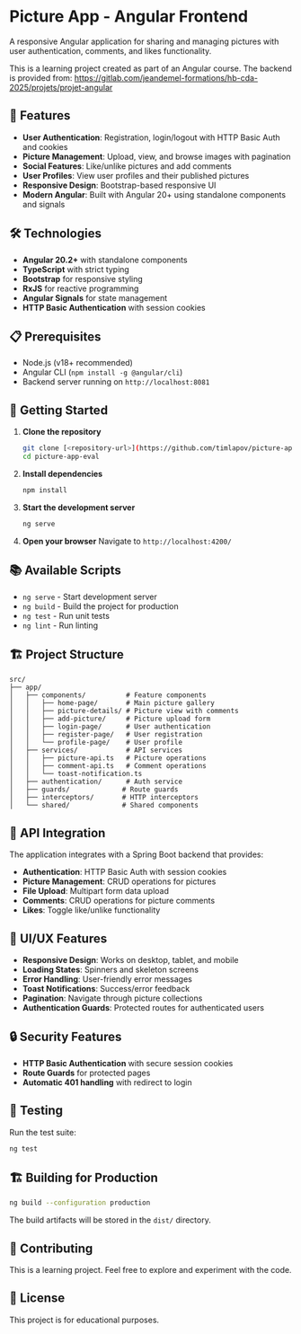 # Picture App - Angular Frontend

A responsive Angular application for sharing and managing pictures with user authentication, comments, and likes functionality.

This is a learning project created as part of an Angular course. The backend is provided from: https://gitlab.com/jeandemel-formations/hb-cda-2025/projets/projet-angular

## 🚀 Features

- **User Authentication**: Registration, login/logout with HTTP Basic Auth and cookies
- **Picture Management**: Upload, view, and browse images with pagination
- **Social Features**: Like/unlike pictures and add comments
- **User Profiles**: View user profiles and their published pictures
- **Responsive Design**: Bootstrap-based responsive UI
- **Modern Angular**: Built with Angular 20+ using standalone components and signals

## 🛠️ Technologies

- **Angular 20.2+** with standalone components
- **TypeScript** with strict typing
- **Bootstrap** for responsive styling
- **RxJS** for reactive programming
- **Angular Signals** for state management
- **HTTP Basic Authentication** with session cookies

## 📋 Prerequisites

- Node.js (v18+ recommended)
- Angular CLI (`npm install -g @angular/cli`)
- Backend server running on `http://localhost:8081`

## 🚀 Getting Started

1. **Clone the repository**
   ```bash
   git clone [<repository-url>](https://github.com/timlapov/picture-app-eval.git)
   cd picture-app-eval
   ```

2. **Install dependencies**
   ```bash
   npm install
   ```

3. **Start the development server**
   ```bash
   ng serve
   ```

4. **Open your browser**
   Navigate to `http://localhost:4200/`

## 📚 Available Scripts

- `ng serve` - Start development server
- `ng build` - Build the project for production
- `ng test` - Run unit tests
- `ng lint` - Run linting

## 🏗️ Project Structure

```
src/
├── app/
│   ├── components/          # Feature components
│   │   ├── home-page/       # Main picture gallery
│   │   ├── picture-details/ # Picture view with comments
│   │   ├── add-picture/     # Picture upload form
│   │   ├── login-page/      # User authentication
│   │   ├── register-page/   # User registration
│   │   └── profile-page/    # User profile
│   ├── services/            # API services
│   │   ├── picture-api.ts   # Picture operations
│   │   ├── comment-api.ts   # Comment operations
│   │   └── toast-notification.ts
│   ├── authentication/      # Auth service
│   ├── guards/             # Route guards
│   ├── interceptors/       # HTTP interceptors
│   └── shared/             # Shared components
```

## 🔧 API Integration

The application integrates with a Spring Boot backend that provides:

- **Authentication**: HTTP Basic Auth with session cookies
- **Picture Management**: CRUD operations for pictures
- **File Upload**: Multipart form data upload
- **Comments**: CRUD operations for picture comments
- **Likes**: Toggle like/unlike functionality

## 🎨 UI/UX Features

- **Responsive Design**: Works on desktop, tablet, and mobile
- **Loading States**: Spinners and skeleton screens
- **Error Handling**: User-friendly error messages
- **Toast Notifications**: Success/error feedback
- **Pagination**: Navigate through picture collections
- **Authentication Guards**: Protected routes for authenticated users

## 🔒 Security Features

- **HTTP Basic Authentication** with secure session cookies
- **Route Guards** for protected pages
- **Automatic 401 handling** with redirect to login

## 🧪 Testing

Run the test suite:
```bash
ng test
```

## 🏗️ Building for Production

```bash
ng build --configuration production
```

The build artifacts will be stored in the `dist/` directory.

## 🤝 Contributing

This is a learning project. Feel free to explore and experiment with the code.

## 📄 License

This project is for educational purposes.
